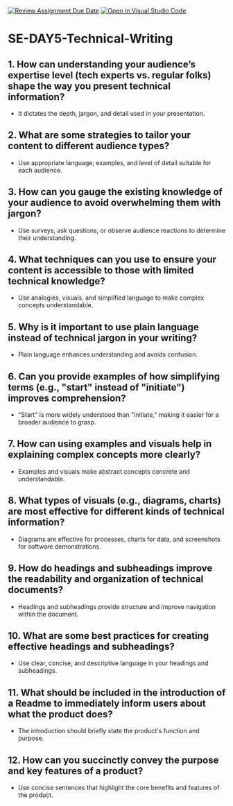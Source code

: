 [![Review Assignment Due Date](https://classroom.github.com/assets/deadline-readme-button-22041afd0340ce965d47ae6ef1cefeee28c7c493a6346c4f15d667ab976d596c.svg)](https://classroom.github.com/a/zsAR-pyY)
[![Open in Visual Studio Code](https://classroom.github.com/assets/open-in-vscode-2e0aaae1b6195c2367325f4f02e2d04e9abb55f0b24a779b69b11b9e10269abc.svg)](https://classroom.github.com/online_ide?assignment_repo_id=18436042&assignment_repo_type=AssignmentRepo)
# SE-DAY5-Technical-Writing

## 1. How can understanding your audience’s expertise level (tech experts vs. regular folks) shape the way you present technical information?
 * It dictates the depth, jargon, and detail used in your presentation.
## 2. What are some strategies to tailor your content to different audience types?
 * Use appropriate language, examples, and level of detail suitable for each audience.
## 3. How can you gauge the existing knowledge of your audience to avoid overwhelming them with jargon?
 * Use surveys, ask questions, or observe audience reactions to determine their understanding.
## 4. What techniques can you use to ensure your content is accessible to those with limited technical knowledge?
 * Use analogies, visuals, and simplified language to make complex concepts understandable.
## 5. Why is it important to use plain language instead of technical jargon in your writing?
 * Plain language enhances understanding and avoids confusion.
## 6. Can you provide examples of how simplifying terms (e.g., "start" instead of "initiate") improves comprehension?
 * "Start" is more widely understood than "initiate," making it easier for a broader audience to grasp.
## 7. How can using examples and visuals help in explaining complex concepts more clearly?
 * Examples and visuals make abstract concepts concrete and understandable.
## 8. What types of visuals (e.g., diagrams, charts) are most effective for different kinds of technical information?
 * Diagrams are effective for processes, charts for data, and screenshots for software demonstrations.
## 9. How do headings and subheadings improve the readability and organization of technical documents?
 * Headings and subheadings provide structure and improve navigation within the document.
## 10. What are some best practices for creating effective headings and subheadings?
 * Use clear, concise, and descriptive language in your headings and subheadings.
## 11. What should be included in the introduction of a Readme to immediately inform users about what the product does?
 * The introduction should briefly state the product's function and purpose.
## 12. How can you succinctly convey the purpose and key features of a product?
 * Use concise sentences that highlight the core benefits and features of the product.

